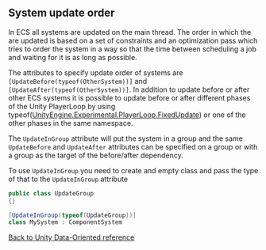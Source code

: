 ## System update order

In ECS all systems are updated on the main thread. The order in which the are updated is based on a set of constraints and an optimization pass which tries to order the system in a way so that the time between scheduling a job and waiting for it is as long as possible.

The attributes to specify update order of systems are ```[UpdateBefore(typeof(OtherSystem))]``` and ```[UpdateAfter(typeof(OtherSystem))]```. In addition to update before or after other ECS systems it is possible to update before or after different phases of the Unity PlayerLoop by using typeof([UnityEngine.Experimental.PlayerLoop.FixedUpdate](https://docs.unity3d.com/2018.1/Documentation/ScriptReference/Experimental.PlayerLoop.FixedUpdate.html)) or one of the other phases in the same namespace.

The `UpdateInGroup` attribute will put the system in a group and the same `UpdateBefore` and `UpdateAfter` attributes can be specified on a group or with a group as the target of the before/after dependency.

To use `UpdateInGroup` you need to create and empty class and pass the type of that to the `UpdateInGroup` attribute

```cs
public class UpdateGroup
{}

[UpdateInGroup(typeof(UpdateGroup))]
class MySystem : ComponentSystem
```

[Back to Unity Data-Oriented reference](reference.md)